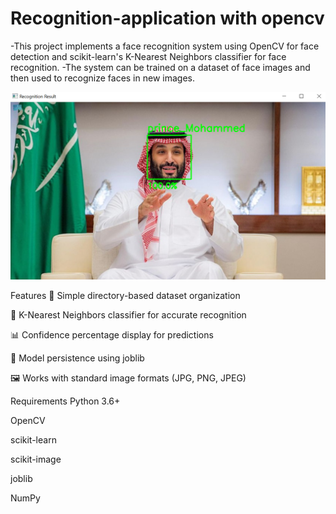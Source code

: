 # Recognition-application with opencv

-This project implements a face recognition system using OpenCV for face detection and scikit-learn's K-Nearest Neighbors classifier for face recognition. 
-The system can be trained on a dataset of face images and then used to recognize faces in new images.

![Recognition-application](Recognition_result.png)

Features
📁 Simple directory-based dataset organization

🧠 K-Nearest Neighbors classifier for accurate recognition

📊 Confidence percentage display for predictions

💾 Model persistence using joblib

🖼️ Works with standard image formats (JPG, PNG, JPEG)



Requirements
Python 3.6+

OpenCV

scikit-learn

scikit-image

joblib

NumPy



